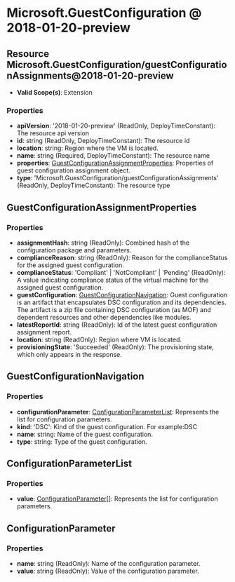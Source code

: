 # Microsoft.GuestConfiguration @ 2018-01-20-preview

## Resource Microsoft.GuestConfiguration/guestConfigurationAssignments@2018-01-20-preview
* **Valid Scope(s)**: Extension
### Properties
* **apiVersion**: '2018-01-20-preview' (ReadOnly, DeployTimeConstant): The resource api version
* **id**: string (ReadOnly, DeployTimeConstant): The resource id
* **location**: string: Region where the VM is located.
* **name**: string (Required, DeployTimeConstant): The resource name
* **properties**: [GuestConfigurationAssignmentProperties](#guestconfigurationassignmentproperties): Properties of guest configuration assignment object.
* **type**: 'Microsoft.GuestConfiguration/guestConfigurationAssignments' (ReadOnly, DeployTimeConstant): The resource type

## GuestConfigurationAssignmentProperties
### Properties
* **assignmentHash**: string (ReadOnly): Combined hash of the configuration package and parameters.
* **complianceReason**: string (ReadOnly): Reason for the complianceStatus for the assigned guest configuration.
* **complianceStatus**: 'Compliant' | 'NotCompliant' | 'Pending' (ReadOnly): A value indicating compliance status of the virtual machine for the assigned guest configuration.
* **guestConfiguration**: [GuestConfigurationNavigation](#guestconfigurationnavigation): Guest configuration is an artifact that encapsulates DSC configuration and its dependencies. The artifact is a zip file containing DSC configuration (as MOF) and dependent resources and other dependencies like modules.
* **latestReportId**: string (ReadOnly): Id of the latest guest configuration assignment report.
* **location**: string (ReadOnly): Region where VM is located.
* **provisioningState**: 'Succeeded' (ReadOnly): The provisioning state, which only appears in the response.

## GuestConfigurationNavigation
### Properties
* **configurationParameter**: [ConfigurationParameterList](#configurationparameterlist): Represents the list for configuration parameters.
* **kind**: 'DSC': Kind of the guest configuration. For example:DSC
* **name**: string: Name of the guest configuration.
* **type**: string: Type of the guest configuration.

## ConfigurationParameterList
### Properties
* **value**: [ConfigurationParameter](#configurationparameter)[]: Represents the list for configuration parameters.

## ConfigurationParameter
### Properties
* **name**: string (ReadOnly): Name of the configuration parameter.
* **value**: string (ReadOnly): Value of the configuration parameter.

